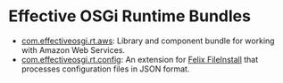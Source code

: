 Effective OSGi Runtime Bundles
==============================

 * [com.effectiveosgi.rt.aws](com.effectiveosgi.rt.aws/README.md): Library and component bundle for working with Amazon Web Services.
 * [com.effectiveosgi.rt.config](com.effectiveosgi.rt.config/README.md): An extension for [Felix FileInstall](https://felix.apache.org/documentation/subprojects/apache-felix-file-install.html) that processes configuration files in JSON format.